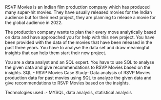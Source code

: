 RSVP Movies is an Indian film production company which has produced many super-hit movies. They have usually released movies for the Indian audience but for their next project, they are planning to release a movie for the global audience in 2022.

The production company wants to plan their every move analytically based on data and have approached you for help with this new project. You have been provided with the data of the movies that have been released in the past three years. You have to analyse the data set and draw meaningful insights that can help them start their new project. 

 You are a data analyst and an SQL expert. You have to use SQL to analyse the given data and give recommendations to RSVP Movies based on the insights.
SQL - RSVP Movies Case Study- Data analysis of RSVP Movies production data for past movies using SQL
to analyze the given data and give recommendations to RSVP Movies based on the insights.

Technologies used :- MYSQL, data analysis, 
statistical analysis
